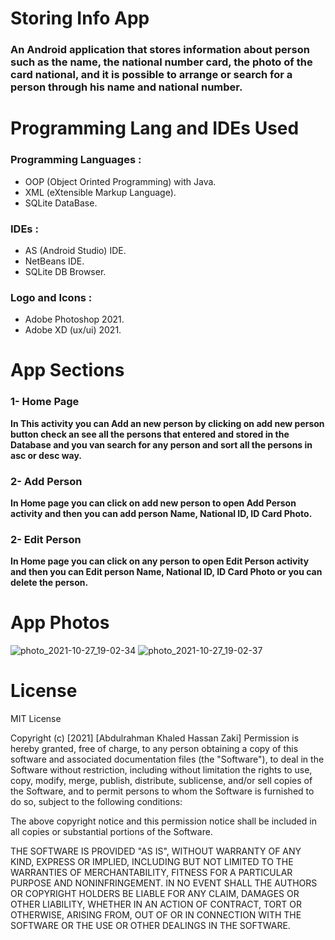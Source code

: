 # Storing Info App
### An **Android application** that stores information about person such as the name, the national number card, the photo of the card national, and it is possible to arrange or search for a person through his name and national number.

# Programming Lang and IDEs Used
### Programming Languages :
- OOP (Object Orinted Programming) with Java.
- XML (eXtensible Markup Language).
- SQLite DataBase.

### IDEs :
- AS (Android Studio) IDE.
- NetBeans IDE.
- SQLite DB Browser.

### Logo and Icons :
- Adobe Photoshop 2021.
- Adobe XD (ux/ui) 2021.

# App Sections
### 1- Home Page
**In This activity you can Add an new person by clicking on add new person button check an see all the persons that entered and stored in the Database and you van search for any person and sort all the persons in asc or desc way.**

### 2- Add Person
**In Home page you can click on add new person to open Add Person activity and then you can add person Name, National ID, ID Card Photo.**

### 2- Edit Person
**In Home page you can click on any person to open Edit Person activity and then you can Edit person Name, National ID, ID Card Photo or you can delete the person.**

# App Photos
![photo_2021-10-27_19-02-34](https://user-images.githubusercontent.com/58918060/139112640-cc01380f-7878-46af-bcfd-6e86801c3be1.jpg)
![photo_2021-10-27_19-02-37](https://user-images.githubusercontent.com/58918060/139112648-c5f09188-a146-4552-8d38-5876dd1c0fda.jpg)

# License
MIT License

Copyright (c) [2021] [Abdulrahman Khaled Hassan Zaki]
Permission is hereby granted, free of charge, to any person obtaining a copy
of this software and associated documentation files (the "Software"), to deal
in the Software without restriction, including without limitation the rights
to use, copy, modify, merge, publish, distribute, sublicense, and/or sell
copies of the Software, and to permit persons to whom the Software is
furnished to do so, subject to the following conditions:

The above copyright notice and this permission notice shall be included in all
copies or substantial portions of the Software.

THE SOFTWARE IS PROVIDED "AS IS", WITHOUT WARRANTY OF ANY KIND, EXPRESS OR
IMPLIED, INCLUDING BUT NOT LIMITED TO THE WARRANTIES OF MERCHANTABILITY,
FITNESS FOR A PARTICULAR PURPOSE AND NONINFRINGEMENT. IN NO EVENT SHALL THE
AUTHORS OR COPYRIGHT HOLDERS BE LIABLE FOR ANY CLAIM, DAMAGES OR OTHER
LIABILITY, WHETHER IN AN ACTION OF CONTRACT, TORT OR OTHERWISE, ARISING FROM,
OUT OF OR IN CONNECTION WITH THE SOFTWARE OR THE USE OR OTHER DEALINGS IN THE
SOFTWARE.
